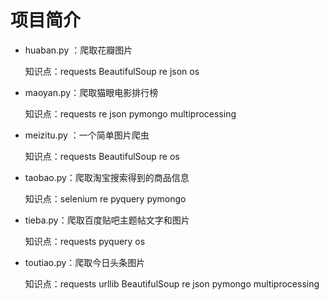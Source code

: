 # 项目简介

- huaban.py ：爬取花瓣图片
    
    知识点：requests BeautifulSoup re json os
    
- maoyan.py：爬取猫眼电影排行榜

    知识点：requests re json pymongo multiprocessing
- meizitu.py ：一个简单图片爬虫
  
    知识点：requests BeautifulSoup re os

- taobao.py：爬取淘宝搜索得到的商品信息

    知识点：selenium re pyquery pymongo


- tieba.py：爬取百度贴吧主题帖文字和图片

    知识点：requests pyquery os

- toutiao.py：爬取今日头条图片

    知识点：requests urllib BeautifulSoup re json pymongo multiprocessing


